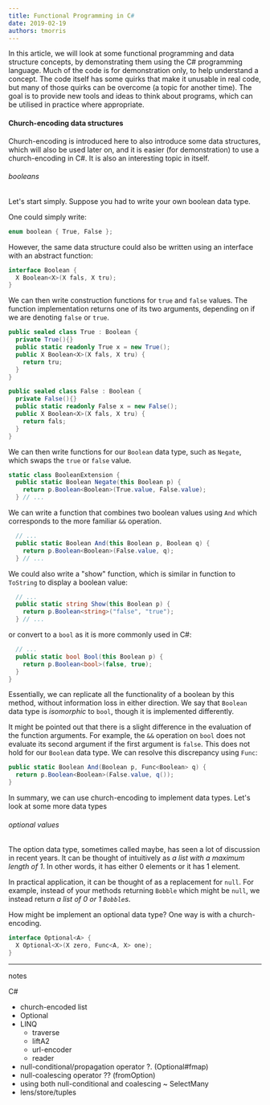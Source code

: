```yaml
---
title: Functional Programming in C#
date: 2019-02-19
authors: tmorris
---
```


In this article, we will look at some functional programming and data structure concepts, by demonstrating them using the C# programming language. Much of the code is for demonstration only, to help understand a concept. The code itself has some quirks that make it unusable in real code, but many of those quirks can be overcome (a topic for another time). The goal is to provide new tools and ideas to think about programs, which can be utilised in practice where appropriate.

#### Church-encoding data structures

Church-encoding is introduced here to also introduce some data structures, which will also be used later on, and it is easier (for demonstration) to use a church-encoding in C#. It is also an interesting topic in itself.

###### booleans

Let's start simply. Suppose you had to write your own boolean data type.

One could simply write:

```csharp
enum boolean { True, False };
```

However, the same data structure could also be written using an interface with an abstract function:

```csharp
interface Boolean {
  X Boolean<X>(X fals, X tru);
}
```

We can then write construction functions for `true` and `false` values. The function implementation returns one of its two arguments, depending on if we are denoting `false` or `true`.

```csharp
public sealed class True : Boolean {
  private True(){}
  public static readonly True x = new True();
  public X Boolean<X>(X fals, X tru) {
    return tru;
  }
}

public sealed class False : Boolean {
  private False(){}
  public static readonly False x = new False();
  public X Boolean<X>(X fals, X tru) {
    return fals;
  }
}
```

We can then write functions for our `Boolean` data type, such as `Negate`, which swaps the `true` or `false` value.

```csharp
static class BooleanExtension {
  public static Boolean Negate(this Boolean p) {
    return p.Boolean<Boolean>(True.value, False.value);
  } // ...
```

We can write a function that combines two boolean values using `And` which corresponds to the more familiar `&&` operation.

```csharp
  // ...
  public static Boolean And(this Boolean p, Boolean q) {
    return p.Boolean<Boolean>(False.value, q);
  } // ...
```

We could also write a "show" function, which is similar in function to `ToString` to display a boolean value:

```csharp
  // ...
  public static string Show(this Boolean p) {
    return p.Boolean<string>("false", "true");
  } // ...
```

or convert to a `bool` as it is more commonly used in C#:

```csharp
  // ...
  public static bool Bool(this Boolean p) {
    return p.Boolean<bool>(false, true);
  }
}
```

Essentially, we can replicate all the functionality of a boolean by this method, without information loss in either direction. We say that `Boolean` data type is *isomorphic* to `bool`, though it is implemented differently.

It might be pointed out that there is a slight difference in the evaluation of the function arguments. For example, the `&&` operation on `bool` does not evaluate its second argument if the first argument is `false`. This does not hold for our `Boolean` data type. We can resolve this discrepancy using `Func`:

```csharp
public static Boolean And(Boolean p, Func<Boolean> q) {
  return p.Boolean<Boolean>(False.value, q());
}
```

In summary, we can use church-encoding to implement data types. Let's look at some more data types

###### optional values

The option data type, sometimes called maybe, has seen a lot of discussion in recent years. It can be thought of intuitively as *a list with a maximum length of 1*. In other words, it has either 0 elements or it has 1 element.

In practical application, it can be thought of as a replacement for `null`. For example, instead of your methods returning `Bobble` which might be `null`, we instead return *a list of 0 or 1 `Bobble`s*.

How might be implement an optional data type? One way is with a church-encoding.

```csharp
interface Optional<A> {
  X Optional<X>(X zero, Func<A, X> one);
}
```

----

notes

C#

* church-encoded list
* Optional
* LINQ
  * traverse
  * liftA2
  * url-encoder
  * reader
* null-conditional/propagation operator ?. (Optional#fmap)
* null-coalescing operator ?? (fromOption)
* using both null-conditional and coalescing ~ SelectMany
* lens/store/tuples
